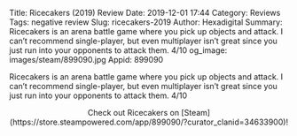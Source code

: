 Title: Ricecakers (2019) Review
Date: 2019-12-01 17:44
Category: Reviews
Tags: negative review
Slug: ricecakers-2019
Author: Hexadigital
Summary: Ricecakers is an arena battle game where you pick up objects and attack. I can’t recommend single-player, but even multiplayer isn’t great since you just run into your opponents to attack them. 4/10
og_image: images/steam/899090.jpg
Appid: 899090

Ricecakers is an arena battle game where you pick up objects and attack. I can’t recommend single-player, but even multiplayer isn’t great since you just run into your opponents to attack them. 4/10

<center>Check out Ricecakers on [Steam](https://store.steampowered.com/app/899090/?curator_clanid=34633900)!</center>
